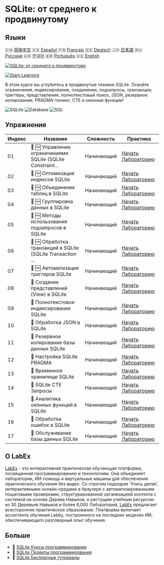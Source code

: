 # SQLite: от среднего к продвинутому

## Языки

🇨🇳 [简体中文](README_zh.md) 🇪🇸 [Español](README_es.md) 🇫🇷 [Français](README_fr.md) 🇩🇪 [Deutsch](README_de.md) 🇯🇵 [日本語](README_ja.md) 🇷🇺 [Русский](README_ru.md) 🇰🇷 [한국어](README_ko.md) 🇧🇷 [Português](README_pt.md) 🇺🇸 [English](README.md) 

[![SQLite: от среднего к продвинутому](https://cover-creator.labex.io/sqlite-intermediate-to-advanced.png?lang=ru)](https://labex.io/ru/courses/sqlite-intermediate-to-advanced)

[![Start-Learning](https://img.shields.io/badge/Start-Learning-whitesmoke?style=for-the-badge)](https://labex.io/ru/courses/sqlite-intermediate-to-advanced)

В этом курсе вы углубитесь в продвинутые техники SQLite. Освойте ограничения, индексирование, соединения, подзапросы, транзакции, триггеры, представления, полнотекстовый поиск, JSON, резервное копирование, PRAGMA-тюнинг, CTE и оконные функции!

![SQLite](https://img.shields.io/badge/SQLite-whitesmoke?style=for-the-badge&logo=sqlite)
![Database](https://img.shields.io/badge/Database-whitesmoke?style=for-the-badge&logo=database)
![SQL](https://img.shields.io/badge/SQL-whitesmoke?style=for-the-badge&logo=sql)


## Упражнения

|   Индекс | Название                                                    | Сложность   | Практика                                                                                                                                                    |
|----------|-------------------------------------------------------------|-------------|-------------------------------------------------------------------------------------------------------------------------------------------------------------|
|       01 | 🧩 🆓 Управление ограничениями SQLite (SQLite Constraint... | Начинающий  | <a target='_blank' href='https://labex.io/ru/labs/sqlite-sqlite-constraint-management-552545?course=sqlite-intermediate-to-advanced'>Начать Лабораторию</a> |
|       02 | 🧩 🆓 Оптимизация индексов SQLite                           | Начинающий  | <a target='_blank' href='https://labex.io/ru/labs/sqlite-sqlite-index-optimization-552552?course=sqlite-intermediate-to-advanced'>Начать Лабораторию</a>    |
|       03 | 🧩 🆓 Объединение таблиц в SQLite                           | Начинающий  | <a target='_blank' href='https://labex.io/ru/labs/sqlite-sqlite-table-joining-552556?course=sqlite-intermediate-to-advanced'>Начать Лабораторию</a>         |
|       04 | 🧩 🆓 Группировка данных в SQLite                           | Начинающий  | <a target='_blank' href='https://labex.io/ru/labs/sqlite-sqlite-data-grouping-552547?course=sqlite-intermediate-to-advanced'>Начать Лабораторию</a>         |
|       05 | 🧩 🆓 Методы использования подзапросов в SQLite             | Начинающий  | <a target='_blank' href='https://labex.io/ru/labs/sqlite-sqlite-subquery-techniques-552555?course=sqlite-intermediate-to-advanced'>Начать Лабораторию</a>   |
|       06 | 🧩 🆓 Обработка транзакций в SQLite (SQLite Transaction ... | Начинающий  | <a target='_blank' href='https://labex.io/ru/labs/sqlite-sqlite-transaction-handling-552558?course=sqlite-intermediate-to-advanced'>Начать Лабораторию</a>  |
|       07 | 🧩 🆓 Автоматизация триггеров SQLite                        | Начинающий  | <a target='_blank' href='https://labex.io/ru/labs/sqlite-sqlite-trigger-automation-552559?course=sqlite-intermediate-to-advanced'>Начать Лабораторию</a>    |
|       08 | 🧩  Создание представлений (View) в SQLite                  | Начинающий  | <a target='_blank' href='https://labex.io/ru/labs/sqlite-sqlite-view-creation-552560?course=sqlite-intermediate-to-advanced'>Начать Лабораторию</a>         |
|       09 | 🧩  Полнотекстовое индексирование SQLite                    | Начинающий  | <a target='_blank' href='https://labex.io/ru/labs/sqlite-sqlite-full-text-indexing-552551?course=sqlite-intermediate-to-advanced'>Начать Лабораторию</a>    |
|       10 | 🧩  Обработка JSON в SQLite                                 | Начинающий  | <a target='_blank' href='https://labex.io/ru/labs/sqlite-sqlite-json-processing-552553?course=sqlite-intermediate-to-advanced'>Начать Лабораторию</a>       |
|       11 | 🧩  Резервное копирование базы данных SQLite                | Начинающий  | <a target='_blank' href='https://labex.io/ru/labs/sqlite-sqlite-database-backup-552548?course=sqlite-intermediate-to-advanced'>Начать Лабораторию</a>       |
|       12 | 🧩  Настройка SQLite PRAGMA                                 | Начинающий  | <a target='_blank' href='https://labex.io/ru/labs/sqlite-sqlite-pragma-tuning-552554?course=sqlite-intermediate-to-advanced'>Начать Лабораторию</a>         |
|       13 | 🧩  Временное хранилище SQLite                              | Начинающий  | <a target='_blank' href='https://labex.io/ru/labs/sqlite-sqlite-temporary-storage-552557?course=sqlite-intermediate-to-advanced'>Начать Лабораторию</a>     |
|       14 | 🧩  SQLite CTE Запросы                                      | Начинающий  | <a target='_blank' href='https://labex.io/ru/labs/sqlite-sqlite-cte-queries-552546?course=sqlite-intermediate-to-advanced'>Начать Лабораторию</a>           |
|       15 | 🧩  Аналитика оконных функций в SQLite                      | Начинающий  | <a target='_blank' href='https://labex.io/ru/labs/sqlite-sqlite-window-analytics-552561?course=sqlite-intermediate-to-advanced'>Начать Лабораторию</a>      |
|       16 | 🧩  Обработка ошибок в SQLite                               | Начинающий  | <a target='_blank' href='https://labex.io/ru/labs/sqlite-sqlite-error-handling-552550?course=sqlite-intermediate-to-advanced'>Начать Лабораторию</a>        |
|       17 | 🧩  Обслуживание базы данных SQLite                         | Начинающий  | <a target='_blank' href='https://labex.io/ru/labs/sqlite-sqlite-database-maintenance-552549?course=sqlite-intermediate-to-advanced'>Начать Лабораторию</a>  |

## О LabEx

[LabEx](https://labex.io) - это интерактивная практическая обучающая платформа, посвященная программированию и технологиям. Она объединяет лаборатории, ИИ-помощь и виртуальные машины для обеспечения практического обучения без видео. Со строгим подходом 'Учись делая', интерактивными онлайн-средами в браузере с автоматизированными пошаговыми проверками, структурированной организацией контента с системой на основе Дерева Навыков, и растущим учебным ресурсом из 30 Деревьев Навыков и более 6,000 Лабораторий, [LabEx](https://labex.io) предлагает всестороннее практическое образование. Платформа включает ассистента обучения Labby, построенного на последних моделях ИИ, обеспечивающего разговорный опыт обучения.

## Больше

- 🔗 [SQLite Курсы программирования](https://github.com/labex-labs/awesome-programming-courses)
- 🔗 [SQLite Проекты программирования](https://github.com/labex-labs/awesome-programming-projects)
- 🔗 [SQLite Бесплатные туториалы](https://github.com/labex-labs/sqlite-free-tutorials)

